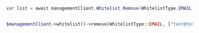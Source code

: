 ```python

```

```csharp
var list = await managementClient.Whitelist.Remove(WhitelistType.EMAIL, new string[] { "test@test.com" });
```

```java

```

```php
$managementClient->whitelist()->remove(WhitelistType::EMAIL, ["test@test.com"]);
```
